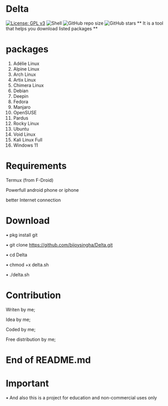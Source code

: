 # Delta 
[![License: GPL v3](https://img.shields.io/badge/License-GPLv3-blue.svg)](LICENSE)
![Shell](https://img.shields.io/badge/language-shell-green)
![GitHub repo size](https://img.shields.io/github/repo-size/bijoysingha/Delta)
![GitHub stars](https://img.shields.io/github/stars/bijoysingha/Delta?style=social)
** It is a tool that helps you download listed packages **

# packages 
 1. Adélie Linux
  2. Alpine Linux
  3. Arch Linux
  4. Artix Linux
  5. Chimera Linux
  6. Debian
  7. Deepin
  8. Fedora
  9. Manjaro
 10. OpenSUSE
 11. Pardus
 12. Rocky Linux
 13. Ubuntu
 14. Void Linux
 15. Kali Linux Full
 16. Windows 11

# Requirements 
<p>Termux (from F-Droid)</p>
<p>Powerfull android phone or iphone</p>
<p>better Internet connection</p>

# Download
• pkg install git

• git clone https://github.com/bijoysingha/Delta.git

• cd Delta

• chmod +x delta.sh

• ./delta.sh

# Contribution 
Writen by me;

Idea by me;

Coded by me;

Free distribution by me;

# End of README.md

# Important 
• And also this is a project for education and non-commercial uses only
